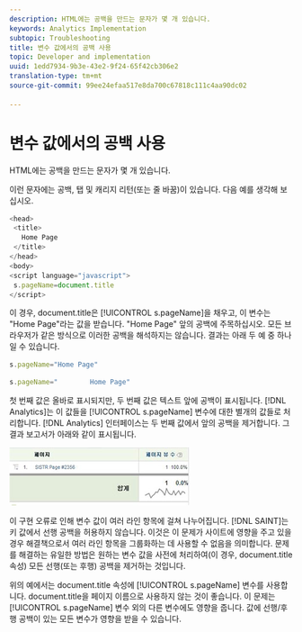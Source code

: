 ```yaml
---
description: HTML에는 공백을 만드는 문자가 몇 개 있습니다.
keywords: Analytics Implementation
subtopic: Troubleshooting
title: 변수 값에서의 공백 사용
topic: Developer and implementation
uuid: 1edd7934-9b3e-43e2-9f24-65f42cb306e2
translation-type: tm+mt
source-git-commit: 99ee24efaa517e8da700c67818c111c4aa90dc02

---
```



# 변수 값에서의 공백 사용

HTML에는 공백을 만드는 문자가 몇 개 있습니다.

이런 문자에는 공백, 탭 및 캐리지 리턴(또는 줄 바꿈)이 있습니다. 다음 예를 생각해 보십시오.

```js
<head> 
 <title> 
   Home Page 
 </title> 
</head> 
<body> 
<script language="javascript"> 
 s.pageName=document.title 
</script> 
```

이 경우, document.title은 [!UICONTROL s.pageName]을 채우고, 이 변수는 "Home Page"라는 값을 받습니다. "Home Page" 앞의 공백에 주목하십시오. 모든 브라우저가 같은 방식으로 이러한 공백을 해석하지는 않습니다. 결과는 아래 두 예 중 하나일 수 있습니다.

```js
s.pageName="Home Page"
```

```js
s.pageName="        Home Page"
```

첫 번째 값은 올바로 표시되지만, 두 번째 값은 텍스트 앞에 공백이 표시됩니다. [!DNL Analytics]는 이 값들을 [!UICONTROL s.pageName] 변수에 대한 별개의 값들로 처리합니다. [!DNL Analytics] 인터페이스는 두 번째 값에서 앞의 공백을 제거합니다. 그 결과 보고서가 아래와 같이 표시됩니다.

![](assets/white_space.jpg)

이 구현 오류로 인해 변수 값이 여러 라인 항목에 걸쳐 나누어집니다. [!DNL SAINT]는 키 값에서 선행 공백을 허용하지 않습니다. 이것은 이 문제가 사이트에 영향을 주고 있을 경우 해결책으로서 여러 라인 항목을 그룹화하는 데 사용할 수 없음을 의미합니다. 문제를 해결하는 유일한 방법은 원하는 변수 값을 사전에 처리하여(이 경우, document.title 속성) 모든 선행(또는 후행) 공백을 제거하는 것입니다.

위의 예에서는 document.title 속성에 [!UICONTROL s.pageName] 변수를 사용합니다. document.title을 페이지 이름으로 사용하지 않는 것이 좋습니다. 이 문제는 [!UICONTROL s.pageName] 변수 외의 다른 변수에도 영향을 줍니다. 값에 선행/후행 공백이 있는 모든 변수가 영향을 받을 수 있습니다.
